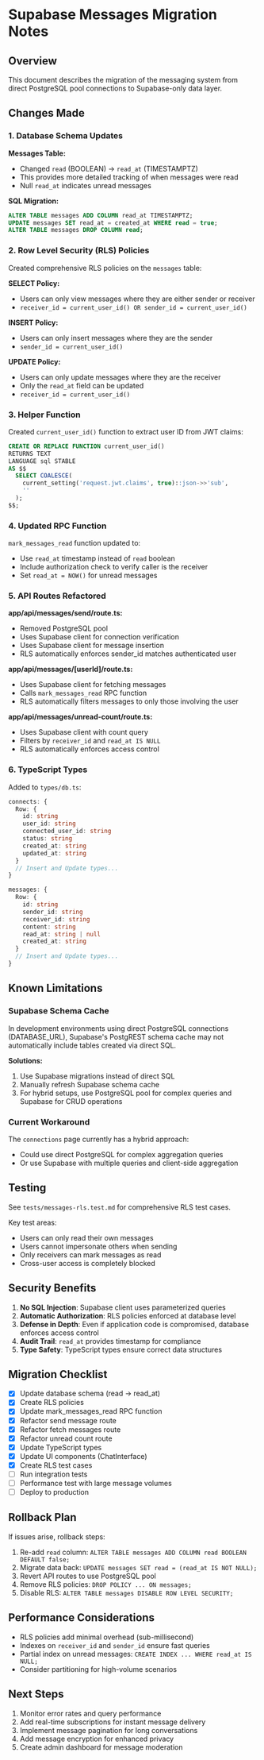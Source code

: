 # Supabase Messages Migration Notes

## Overview

This document describes the migration of the messaging system from direct PostgreSQL pool connections to Supabase-only data layer.

## Changes Made

### 1. Database Schema Updates

**Messages Table:**
- Changed `read` (BOOLEAN) → `read_at` (TIMESTAMPTZ)
- This provides more detailed tracking of when messages were read
- Null `read_at` indicates unread messages

**SQL Migration:**
```sql
ALTER TABLE messages ADD COLUMN read_at TIMESTAMPTZ;
UPDATE messages SET read_at = created_at WHERE read = true;
ALTER TABLE messages DROP COLUMN read;
```

### 2. Row Level Security (RLS) Policies

Created comprehensive RLS policies on the `messages` table:

**SELECT Policy:**
- Users can only view messages where they are either sender or receiver
- `receiver_id = current_user_id() OR sender_id = current_user_id()`

**INSERT Policy:**
- Users can only insert messages where they are the sender
- `sender_id = current_user_id()`

**UPDATE Policy:**
- Users can only update messages where they are the receiver
- Only the `read_at` field can be updated
- `receiver_id = current_user_id()`

### 3. Helper Function

Created `current_user_id()` function to extract user ID from JWT claims:
```sql
CREATE OR REPLACE FUNCTION current_user_id()
RETURNS TEXT
LANGUAGE sql STABLE
AS $$
  SELECT COALESCE(
    current_setting('request.jwt.claims', true)::json->>'sub',
    ''
  );
$$;
```

### 4. Updated RPC Function

`mark_messages_read` function updated to:
- Use `read_at` timestamp instead of `read` boolean
- Include authorization check to verify caller is the receiver
- Set `read_at = NOW()` for unread messages

### 5. API Routes Refactored

**app/api/messages/send/route.ts:**
- Removed PostgreSQL pool
- Uses Supabase client for connection verification
- Uses Supabase client for message insertion
- RLS automatically enforces sender_id matches authenticated user

**app/api/messages/[userId]/route.ts:**
- Uses Supabase client for fetching messages
- Calls `mark_messages_read` RPC function
- RLS automatically filters messages to only those involving the user

**app/api/messages/unread-count/route.ts:**
- Uses Supabase client with count query
- Filters by `receiver_id` and `read_at IS NULL`
- RLS automatically enforces access control

### 6. TypeScript Types

Added to `types/db.ts`:
```typescript
connects: {
  Row: {
    id: string
    user_id: string
    connected_user_id: string
    status: string
    created_at: string
    updated_at: string
  }
  // Insert and Update types...
}

messages: {
  Row: {
    id: string
    sender_id: string
    receiver_id: string
    content: string
    read_at: string | null
    created_at: string
  }
  // Insert and Update types...
}
```

## Known Limitations

### Supabase Schema Cache

In development environments using direct PostgreSQL connections (DATABASE_URL), Supabase's PostgREST schema cache may not automatically include tables created via direct SQL.

**Solutions:**
1. Use Supabase migrations instead of direct SQL
2. Manually refresh Supabase schema cache
3. For hybrid setups, use PostgreSQL pool for complex queries and Supabase for CRUD operations

### Current Workaround

The `connections` page currently has a hybrid approach:
- Could use direct PostgreSQL for complex aggregation queries
- Or use Supabase with multiple queries and client-side aggregation

## Testing

See `tests/messages-rls.test.md` for comprehensive RLS test cases.

Key test areas:
- Users can only read their own messages
- Users cannot impersonate others when sending
- Only receivers can mark messages as read
- Cross-user access is completely blocked

## Security Benefits

1. **No SQL Injection**: Supabase client uses parameterized queries
2. **Automatic Authorization**: RLS policies enforced at database level
3. **Defense in Depth**: Even if application code is compromised, database enforces access control
4. **Audit Trail**: `read_at` provides timestamp for compliance
5. **Type Safety**: TypeScript types ensure correct data structures

## Migration Checklist

- [x] Update database schema (read → read_at)
- [x] Create RLS policies
- [x] Update mark_messages_read RPC function
- [x] Refactor send message route
- [x] Refactor fetch messages route
- [x] Refactor unread count route  
- [x] Update TypeScript types
- [x] Update UI components (ChatInterface)
- [x] Create RLS test cases
- [ ] Run integration tests
- [ ] Performance test with large message volumes
- [ ] Deploy to production

## Rollback Plan

If issues arise, rollback steps:
1. Re-add `read` column: `ALTER TABLE messages ADD COLUMN read BOOLEAN DEFAULT false;`
2. Migrate data back: `UPDATE messages SET read = (read_at IS NOT NULL);`
3. Revert API routes to use PostgreSQL pool
4. Remove RLS policies: `DROP POLICY ... ON messages;`
5. Disable RLS: `ALTER TABLE messages DISABLE ROW LEVEL SECURITY;`

## Performance Considerations

- RLS policies add minimal overhead (sub-millisecond)
- Indexes on `receiver_id` and `sender_id` ensure fast queries
- Partial index on unread messages: `CREATE INDEX ... WHERE read_at IS NULL;`
- Consider partitioning for high-volume scenarios

## Next Steps

1. Monitor error rates and query performance
2. Add real-time subscriptions for instant message delivery
3. Implement message pagination for long conversations
4. Add message encryption for enhanced privacy
5. Create admin dashboard for message moderation

